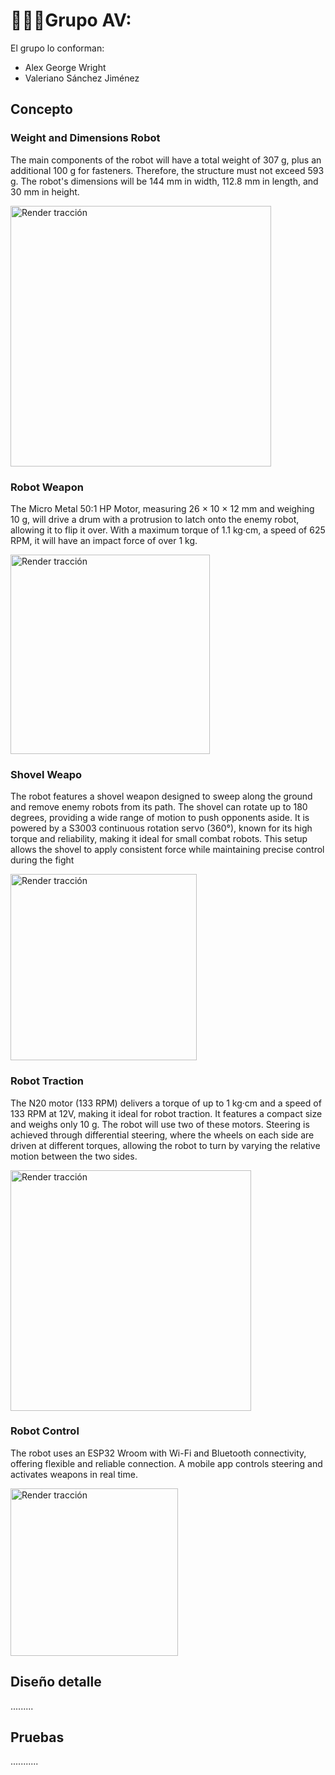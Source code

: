 <div style="text-align: justify;">

# 👨🏻‍🎓Grupo AV:

</div>

El grupo lo conforman:

- Alex George Wright
- Valeriano Sánchez Jiménez

## Concepto

### Weight and Dimensions Robot

The main components of the robot will have a total weight of 307 g, plus an additional 100 g for fasteners. Therefore, the structure must not exceed 593 g. The robot's dimensions will be 144 mm in width, 112.8 mm in length, and 30 mm in height.

<img title="" src="https://i.ibb.co/8DMQRwWw/img-1.png" alt="Render tracción" width="417" data-align="center">

### Robot Weapon

The Micro Metal 50:1 HP Motor, measuring 26 × 10 × 12 mm and weighing 10 g, will drive a drum with a protrusion to latch onto the enemy robot, allowing it to flip it over. With a maximum torque of 1.1 kg·cm, a speed of 625 RPM, it will have an impact force of over 1 kg.

<img title="" src="https://i.ibb.co/2YgWM4RP/img-2.png" alt="Render tracción" width="319" data-align="center">

### Shovel Weapo

The robot features a shovel weapon designed to sweep along the ground and remove enemy robots from its path. The shovel can rotate up to 180 degrees, providing a wide range of motion to push opponents aside. It is powered by a S3003 continuous rotation servo (360°), known for its high torque and reliability, making it ideal for small combat robots. This setup allows the shovel to apply consistent force while maintaining precise control during the fight

<img title="" src="https://i.ibb.co/GvhcGpg6/img-3.png" alt="Render tracción" width="298" data-align="center">

### Robot Traction

The N20 motor (133 RPM) delivers a torque of up to 1 kg·cm and a speed of 133 RPM at 12V, making it ideal for robot traction. It features a compact size and weighs only 10 g. The robot will use two of these motors. Steering is achieved through differential steering, where the wheels on each side are driven at different torques, allowing the robot to turn by varying the relative motion between the two sides.

<img title="" src="https://i.ibb.co/99b0QGPQ/img-4.png" alt="Render tracción" width="385" data-align="center">

### Robot Control

The robot uses an ESP32 Wroom with Wi-Fi and Bluetooth connectivity, offering flexible and reliable connection. A mobile app controls steering and activates weapons in real time.

<img title="" src="https://i.ibb.co/F4BJJ8DJ/img-5.png" alt="Render tracción" width="268" data-align="center">

## Diseño detalle

.........

## Pruebas

...........
